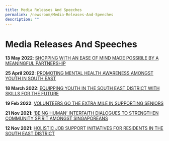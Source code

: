 ```yaml
---
title: Media Releases And Speeches
permalink: /newsroom/Media-Releases-And-Speeches
description: ""
---
```

Media Releases And Speeches
=
**13 May 2022**: 
[SHOPPING WITH AN EASE OF MIND MADE POSSIBLE BY A MEANINGFUL PARTNERSHIP](/files/MEDIA%20RELEASE%20-%20SHOPPING%20WITH%20AN%20EASE%20OF%20MIND%20MADE%20POSSIBLE%20BY%20A%20MEANINGFUL%20PARTNERSHIP.pdf)

**25 April 2022**:
[PROMOTING MENTAL HEALTH AWARENESS AMONGST YOUTH IN SOUTH EAST](/files/Media%20Release%20for%20Launch%20of%20The%20Light%20Within%20(Mental%20Wellness%20Digital%20Series).pdf)

**18 March 2022**:
[ EQUIPPING YOUTH IN THE SOUTH EAST DISTRICT WITH SKILLS FOR THE FUTURE](/files/Media%20Release%20for%20South%20East%20CDC's%20Trade%20Skills%20Introductory%20Series.pdf)

**19 Feb 2022**:
[ VOLUNTEERS GO THE EXTRA MILE IN SUPPORTING SENIORS](/files/Media%20Release%20for%20Neighbours%20for%20Active%20Living%20–%20Volunteers’%20Appreciation%20Day%202022.pdf)
 

**21 Nov 2021**:
['BEING HUMAN’ INTERFAITH DIALOGUES TO STRENGTHEN COMMUNITY SPIRIT AMONGST SINGAPOREANS](/files/20112021%20Media%20Release%20for%20Being%20Human%20Interfaith%20Dialogues.pdf)

 
**12 Nov 2021**:
[HOLISTIC JOB SUPPORT INITIATIVES FOR RESIDENTS IN THE SOUTH EAST DISTRICT ](/files/Media%20Release%20for%20Holistic%20Job%20Support%20Initiatives%20For%20Residents%20in%20the%20South%20East%20District.pdf)